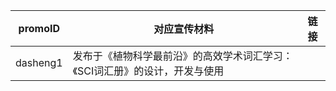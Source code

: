 | promoID  | 对应宣传材料                                                 | 链接 |
| -------- | ------------------------------------------------------------ | ---- |
| dasheng1 | 发布于《植物科学最前沿》的高效学术词汇学习：《SCI词汇册》的设计，开发与使用 |      |